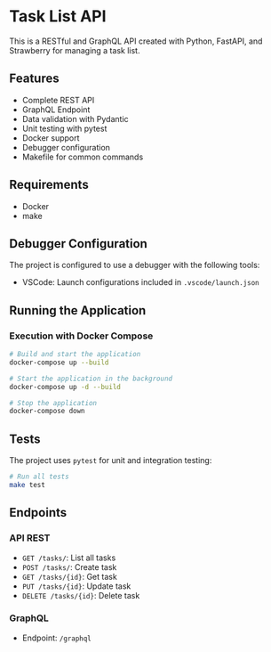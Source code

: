 # Task List API

This is a RESTful and GraphQL API created with Python, FastAPI, and Strawberry for managing a task list.

## Features

- Complete REST API
- GraphQL Endpoint
- Data validation with Pydantic
- Unit testing with pytest
- Docker support
- Debugger configuration
- Makefile for common commands

## Requirements

- Docker
- make

## Debugger Configuration
The project is configured to use a debugger with the following tools:

- VSCode: Launch configurations included in `.vscode/launch.json`

## Running the Application
### Execution with Docker Compose

```bash
# Build and start the application
docker-compose up --build

# Start the application in the background
docker-compose up -d --build

# Stop the application
docker-compose down
```

## Tests

The project uses `pytest` for unit and integration testing:


```bash
# Run all tests
make test
```

## Endpoints

### API REST

- `GET /tasks/`: List all tasks
- `POST /tasks/`: Create task
- `GET /tasks/{id}`: Get task
- `PUT /tasks/{id}`: Update task
- `DELETE /tasks/{id}`: Delete task

### GraphQL

- Endpoint: `/graphql`
  
